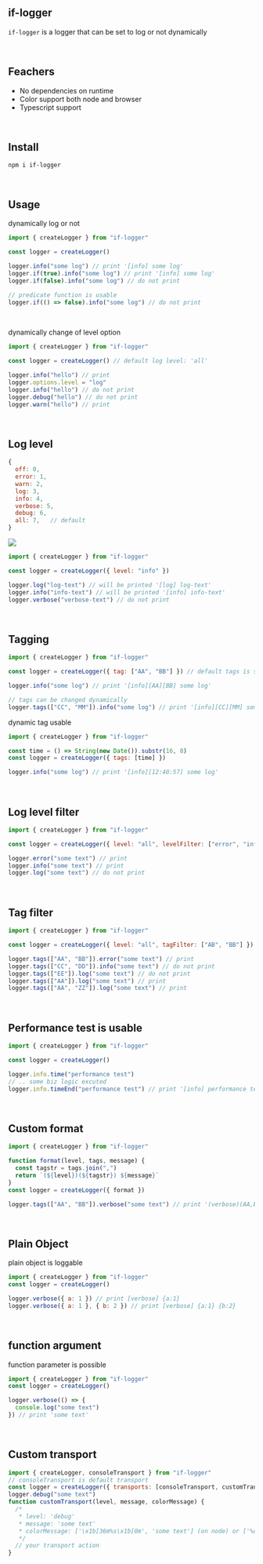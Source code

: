 ## if-logger

`if-logger` is a logger that can be set to log or not dynamically

<br>

## Feachers

- No dependencies on runtime
- Color support both node and browser
- Typescript support

<br>

## Install

```
npm i if-logger
```

<br>

## Usage

dynamically log or not

```javascript
import { createLogger } from "if-logger"

const logger = createLogger()

logger.info("some log") // print '[info] some log'
logger.if(true).info("some log") // print '[info] some log'
logger.if(false).info("some log") // do not print

// predicate function is usable
logger.if(() => false).info("some log") // do not print
```

<br>

dynamically change of level option

```javascript
import { createLogger } from "if-logger"

const logger = createLogger() // default log level: 'all'

logger.info("hello") // print
logger.options.level = "log"
logger.info("hello") // do not print
logger.debug("hello") // do not print
logger.warn("hello") // print
```

<br>

## Log level

```javascript
{
  off: 0,
  error: 1,
  warn: 2,
  log: 3,
  info: 4,
  verbose: 5,
  debug: 6,
  all: 7,   // default
}
```

![](https://telegra.ph/file/0d41bbf5344a00b2c5bd5.png)

```javascript
import { createLogger } from "if-logger"

const logger = createLogger({ level: "info" })

logger.log("log-text") // will be printed '[log] log-text'
logger.info("info-text") // will be printed '[info] info-text'
logger.verbose("verbose-text") // do not print
```

<br>

## Tagging

```javascript
import { createLogger } from "if-logger"

const logger = createLogger({ tag: ["AA", "BB"] }) // default tags is set

logger.info("some log") // print '[info][AA][BB] some log'

// tags can be changed dynamically
logger.tags(["CC", "MM"]).info("some log") // print '[info][CC][MM] some log'
```

dynamic tag usable

```javascript
import { createLogger } from "if-logger"

const time = () => String(new Date()).substr(16, 8)
const logger = createLogger({ tags: [time] })

logger.info("some log") // print '[info][12:40:57] some log'
```

<br>

## Log level filter

```javascript
import { createLogger } from "if-logger"

const logger = createLogger({ level: "all", levelFilter: ["error", "info"] })

logger.error("some text") // print
logger.info("some text") // print
logger.log("some text") // do not print
```

<br>

## Tag filter

```javascript
import { createLogger } from "if-logger"

const logger = createLogger({ level: "all", tagFilter: ["AB", "BB"] })

logger.tags(["AA", "BB"]).error("some text") // print
logger.tags(["CC", "DD"]).info("some text") // do not print
logger.tags(["EE"]).log("some text") // do not print
logger.tags(["AA"]).log("some text") // print
logger.tags(["AA", "ZZ"]).log("some text") // print
```

<br>

## Performance test is usable

```javascript
import { createLogger } from "if-logger"

const logger = createLogger()

logger.info.time("performance test")
// .. some biz logic excuted
logger.info.timeEnd("performance test") // print '[info] performance test 12ms'
```

<br>

## Custom format

```javascript
import { createLogger } from "if-logger"

function format(level, tags, message) {
  const tagstr = tags.join(",")
  return `(${level})(${tagstr}) ${message}`
}
const logger = createLogger({ format })

logger.tags(["AA", "BB"]).verbose("some text") // print '(verbose)(AA,BB) some text'
```

<br>

## Plain Object

plain object is loggable

```javascript
import { createLogger } from "if-logger"
const logger = createLogger()

logger.verbose({ a: 1 }) // print [verbose] {a:1}
logger.verbose({ a: 1 }, { b: 2 }) // print [verbose] {a:1} {b:2}
```

<br>

## function argument

function parameter is possible

```javascript
import { createLogger } from "if-logger"
const logger = createLogger()

logger.verbose(() => {
  console.log("some text")
}) // print 'some text'
```

<br>

## Custom transport

```javascript
import { createLogger, consoleTransport } from "if-logger"
// consoleTransport is default transport
const logger = createLogger({ transports: [consoleTransport, customTransport] })
logger.debug("some text")
function customTransport(level, message, colorMessage) {
  /*
   * level: 'debug'
   * message: 'some text'
   * colorMessage: ['\x1b[36m%s\x1b[0m', 'some text'] (on node) or ['%csome text', 'color: cyan'] (on browser)
   */
  // your transport action
}
```
